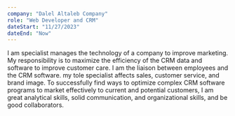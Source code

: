 ```yaml
---
company: "Dalel Altaleb Company"
role: "Web Developer and CRM"
dateStart: "11/27/2023"
dateEnd: "Now"
---
```


I am specialist manages the technology of a company to improve marketing. My responsibility is to maximize the efficiency of the CRM data and software to improve customer care. I am the liaison between employees and the CRM software. my tole specialist affects sales, customer service, and brand image. To successfully find ways to optimize complex CRM software programs to market effectively to current and potential customers, I am great analytical skills, solid communication, and organizational skills, and be good collaborators.
